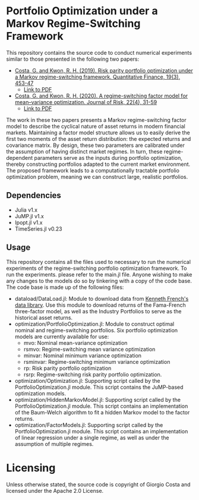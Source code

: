 # Portfolio Optimization under a Markov Regime-Switching Framework #
 This repository contains the source code to conduct numerical experiments similar to those presented in the following two papers:
 - [Costa, G. and Kwon, R. H. (2019). Risk parity portfolio optimization under a Markov regime-switching framework. Quantitative Finance, 19(3), 453-47](https://www.tandfonline.com/doi/abs/10.1080/14697688.2018.1486036?journalCode=rquf20)
    - [Link to PDF](https://www.researchgate.net/profile/Giorgio-Costa-2/publication/326756996_Risk_parity_portfolio_optimization_under_a_Markov_regime-switching_framework/links/5e0992d74585159aa4a47d19/Risk-parity-portfolio-optimization-under-a-Markov-regime-switching-framework.pdf)
 - [Costa, G. and Kwon, R. H. (2020). A regime-switching factor model for mean–variance optimization. Journal of Risk, 22(4), 31-59](https://www.risk.net/journal-of-operational-risk/7535001/a-regime-switching-factor-model-for-mean-variance-optimization)
    - [Link to PDF](https://www.researchgate.net/profile/Giorgio-Costa-2/publication/341752309_A_Regime-Switching_Factor_Model_for_Mean-Variance_Optimization/links/61ddd756323a2268f9997b5f/A-Regime-Switching-Factor-Model-for-Mean-Variance-Optimization.pdf)
 
The work in these two papers presents a Markov regime-switching factor model to describe the cyclical nature of asset returns in modern financial markets. Maintaining a factor model structure allows us to easily derive the first two moments of the asset return distribution: the expected returns and covariance matrix. By design, these two parameters are calibrated under the assumption of having distinct market regimes. In turn, these regime-dependent parameters serve as the inputs during portfolio optimization, thereby constructing portfolios adapted to the current market environment. The proposed framework leads to a computationally tractable portfolio optimization problem, meaning we can construct large, realistic portfolios. 

## Dependencies ##
- Julia v1.x
- JuMP.jl v1.x
- Ipopt.jl v1.x
- TimeSeries.jl v0.23

## Usage ##
This repository contains all the files used to necessary to run the numerical experiments of the regime-switching portfolio optimization framework. To run the experiments. please refer to the main.jl file. Anyone wishing to make any changes to the models do so by tinkering with a copy of the code base. The code base is made up of the following files:
- dataload/DataLoad.jl: Module to download data from [Kenneth French's data library](https://mba.tuck.dartmouth.edu/pages/faculty/ken.french/data_library.html). Use this module to download returns of the Fama-French three-factor model, as well as the Industry Portfolios to serve as the historical asset returns. 
- optimization/PortfolioOptimization.jl: Module to construct optimal nominal and regime-switching portfolios. Six portfolio optimization models are currently available for use:
   - mvo: Nominal mean-variance optimization
   - rsmvo: Regime-switching mean variance optimization
   - minvar: Nominal minimum variance optimization
   - rsminvar: Regime-switching minimum variance optimization
   - rp: Risk parity portfolio optimization
   - rsrp: Regime-switching risk parity portfolio optimization.
- optimization/Optimization.jl: Supporting script called by the PortfolioOptimization.jl module. This script contains the JuMP-based optimization models.
- optimization/HiddenMarkovModel.jl: Supporting script called by the PortfolioOptimization.jl module. This script contains an implementation of the Baum-Welch algorithm to fit a hidden Markov model to the factor returns. 
- optimization/FactorModels.jl: Supporting script called by the PortfolioOptimization.jl module. This script contains an implementation of linear regression under a single regime, as well as under the assumption of multiple regimes. 

# Licensing
Unless otherwise stated, the source code is copyright of Giorgio Costa and licensed under the Apache 2.0 License.


 

